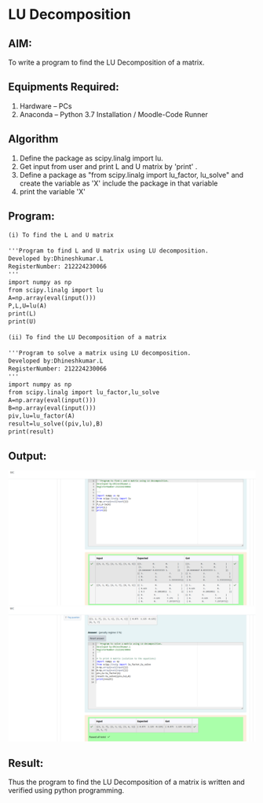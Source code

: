 # LU Decomposition 

## AIM:
To write a program to find the LU Decomposition of a matrix.

## Equipments Required:
1. Hardware – PCs
2. Anaconda – Python 3.7 Installation / Moodle-Code Runner

## Algorithm
1. Define the package as scipy.linalg import lu.
2. Get input from user and print L and U matrix by 'print' .
3. Define a package as "from scipy.linalg import lu_factor, lu_solve" and create the variable as 'X' include the package in that variable
4. print the variable 'X'


## Program:
```
(i) To find the L and U matrix

'''Program to find L and U matrix using LU decomposition.
Developed by:Dhineshkumar.L
RegisterNumber: 212224230066
'''
import numpy as np
from scipy.linalg import lu
A=np.array(eval(input()))
P,L,U=lu(A)
print(L)
print(U)

(ii) To find the LU Decomposition of a matrix

'''Program to solve a matrix using LU decomposition.
Developed by:Dhineshkumar.L
RegisterNumber: 212224230066
'''
import numpy as np
from scipy.linalg import lu_factor,lu_solve
A=np.array(eval(input()))
B=np.array(eval(input()))
piv,lu=lu_factor(A)
result=lu_solve((piv,lu),B)
print(result)
```



## Output:

![alt text](<Screenshot 2025-04-24 135058.png>)
![alt text](<Screenshot 2025-04-24 135116.png>)



## Result:
Thus the program to find the LU Decomposition of a matrix is written and verified using python programming.

